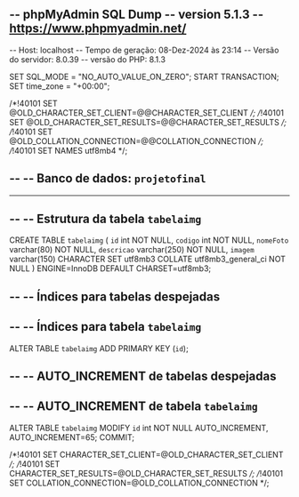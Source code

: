 -- phpMyAdmin SQL Dump
-- version 5.1.3
-- https://www.phpmyadmin.net/
--
-- Host: localhost
-- Tempo de geração: 08-Dez-2024 às 23:14
-- Versão do servidor: 8.0.39
-- versão do PHP: 8.1.3

SET SQL_MODE = "NO_AUTO_VALUE_ON_ZERO";
START TRANSACTION;
SET time_zone = "+00:00";


/*!40101 SET @OLD_CHARACTER_SET_CLIENT=@@CHARACTER_SET_CLIENT */;
/*!40101 SET @OLD_CHARACTER_SET_RESULTS=@@CHARACTER_SET_RESULTS */;
/*!40101 SET @OLD_COLLATION_CONNECTION=@@COLLATION_CONNECTION */;
/*!40101 SET NAMES utf8mb4 */;

--
-- Banco de dados: `projetofinal`
--

-- --------------------------------------------------------

--
-- Estrutura da tabela `tabelaimg`
--

CREATE TABLE `tabelaimg` (
  `id` int NOT NULL,
  `codigo` int NOT NULL,
  `nomeFoto` varchar(80) NOT NULL,
  `descricao` varchar(250) NOT NULL,
  `imagem` varchar(150) CHARACTER SET utf8mb3 COLLATE utf8mb3_general_ci NOT NULL
) ENGINE=InnoDB DEFAULT CHARSET=utf8mb3;

--
-- Índices para tabelas despejadas
--

--
-- Índices para tabela `tabelaimg`
--
ALTER TABLE `tabelaimg`
  ADD PRIMARY KEY (`id`);

--
-- AUTO_INCREMENT de tabelas despejadas
--

--
-- AUTO_INCREMENT de tabela `tabelaimg`
--
ALTER TABLE `tabelaimg`
  MODIFY `id` int NOT NULL AUTO_INCREMENT, AUTO_INCREMENT=65;
COMMIT;

/*!40101 SET CHARACTER_SET_CLIENT=@OLD_CHARACTER_SET_CLIENT */;
/*!40101 SET CHARACTER_SET_RESULTS=@OLD_CHARACTER_SET_RESULTS */;
/*!40101 SET COLLATION_CONNECTION=@OLD_COLLATION_CONNECTION */;
